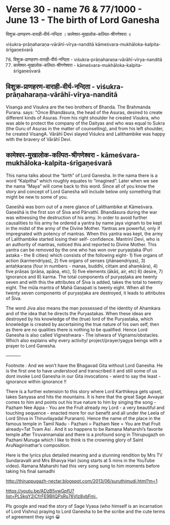 # Verse 30 - name 76 & 77/1000 - June 13 - The birth of Lord Ganesha

विशुक्र-प्राणहरण-वाराही-वीर्य-नन्दिता ।
कामेश्वर-मुखालोक-कल्पित-श्रीगणेश्वरा ॥

viśukra-prāṇaharaṇa-vārāhī-vīrya-nanditā 
kāmeśvara-mukhāloka-kalpita-śrīgaṇeśvarā

76. विशुक्र-प्राणहरण-वाराही-वीर्य-नन्दिता  - viśukra-prāṇaharaṇa-vārāhī-vīrya-nanditā 
77. कामेश्वर-मुखालोक-कल्पित-श्रीगणेश्वरा - kāmeśvara-mukhāloka-kalpita-śrīgaṇeśvarā

## विशुक्र-प्राणहरण-वाराही-वीर्य-नन्दिता - viśukra-prāṇaharaṇa-vārāhī-vīrya-nanditā

Visanga and Visukra are the two brothers of Bhanda. The Brahmanda Purana. says: "Once Bhandäsura, the head of the Asuras, desired to create different kinds of Asuras. From his right shoulder he created Visukra, who was able to protect the company of the Daityas and who was equal to Sukra (the Guru of Asuras in the matter of counselling), and from his left shoulder, he created VisangA. Vārāhī Devi slayed Viśukra and Lalithambike was happy with the bravery of Vārāhī Devi.

## कामेश्वर-मुखालोक-कल्पित-श्रीगणेश्वरा - kāmeśvara-mukhāloka-kalpita-śrīgaṇeśvarā

This nama talks about the “birth” of Lord Ganesha. In the nama there is a word “Kalpitha” which roughly equates to “imagined”. Later when we see the nama “Maya” will come back to this word. Since all of you know the story and concept of Lord Ganesha will include below only something that might be new to some of you.

Gaṇeśhā was born out of a mere glance of Lalithambike at Kāmeśvara. Gaṇeśhā is the first son of Śiva and Pārvathī. Bhandāsura during the war was witnessing the destruction of his army. In order to avoid further causalities to his army he ordered a yantra by name jaya vignaṁ to be kept in the midst of the army of the Divine Mother. Yantras are powerful, only if impregnated with potency of mantras. When this yantra was kept, the army of Lalithambike started losing their self- confidence. Mantrinī Devi, who is an authority of mantras, noticed this and reported to Divine Mother. This yantra can be removed by the one who has won over puryaṣṭaka (Puri astaka - the 8 cities) which consists of the following eight- 1) five organs of action (karmendriyas), 2) five organs of senses (jñānaendriyas), 3) antaḥkaraṇa (four in numbers - manas, buddhi, cittam and ahaṃkāra), 4) five prāṇas (prāṇa, apāṇa, etc), 5) five elements (ākāś, air, etc) 6) desire, 7) ignorance and 8) karma. The total components of puryaṣṭaka are twenty seven and with this the attributes of Śiva is added, takes the total to twenty eight. The mūla mantra of Mahā Gaṇapati is twenty eight. When all the twenty seven components of puryaṣṭaka are destroyed, it leads to attributes of Śiva.

The word Jiva also means the man possessed of the identity of Ahamkara and of the idea that he directs the Puryastakas. When these ideas are destroyed by his knowledge of the (true) lord of the Puryastaka, which knowledge is created by ascertaining the true nature of his own self, then as there are no qualities there is nothing to be qualified. Hence Lord Ganesha is also called Vigneshwara - The ishwara of Vignams/obstacles. Which also explains why every activity/ project/prayer/yagya beings with a prayer to Lord Ganesha.

———-

Footnote : And we won’t have the Bhagavad Gita without Lord Ganesha.  He is the first one to have understood and transcribed it and still some of us dont invoke Lord Ganesha in our Gita invocations - wierd to say the least - ignorance within ignorance !!  

There is a further extension to this story where Lord Karthikeya gets upset, takes Sanyasa and hits the mountains. It is here that the great Sage Avvayar comes to him and points out his true nature to him by singing the song - Pazham Nee Appa - You are the Fruit already my Lord - a very beautiful and touching sequence - enacted more for our benefit and all under the Leela of Lord Shiva in Thiruvilayadal Puranam). Hence the name of the place in the famous temple in Tamil Nadu - Pazhani = Pazham Nee = You are that Fruit already=Tat Tvam Asi . And it so happens to be Ramana Maharshi’s favorite temple after Tiruvannamalai and there is a profound song in Thirupugazh on Pazhani Muruga which I like to think is the crowning glory of Saint AruNagirinathar’s composition.

Here is the lyrics plus detailed meaning and a stunning rendition by Mrs TV Sundaravalli and Mrs Bhavya Hari (song starts at 5 mins in the YouTube video). Ramana Maharshi had this very song sung to him moments before taking his final samadhi 

http://thiruppugazh-nectar.blogspot.com/2013/06/suruthimudi.html?m=1

https://youtu.be/ADzB5vwGpfU?list=PLSkgY2jCfrFE9BlIQPsRs76VIz8vbFmj_

Pls google and read the story of Sage Vyasa (who himself is an incarnation of Lord Vishnu) praying to Lord Ganesha to be the scribe and the cute terms of agreement they sign 😀
